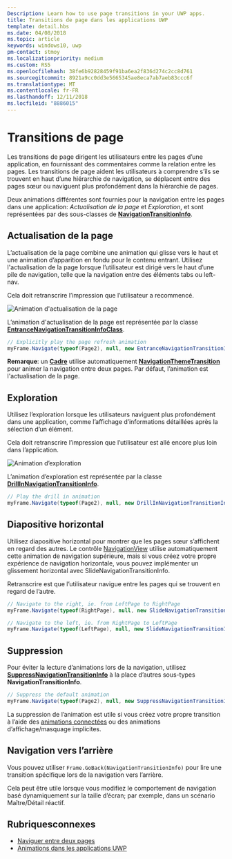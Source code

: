 ```yaml
---
Description: Learn how to use page transitions in your UWP apps.
title: Transitions de page dans les applications UWP
template: detail.hbs
ms.date: 04/08/2018
ms.topic: article
keywords: windows10, uwp
pm-contact: stmoy
ms.localizationpriority: medium
ms.custom: RS5
ms.openlocfilehash: 38fe6b92828459f91ba6ea2f836d274c2cc8d761
ms.sourcegitcommit: 8921a9cc0dd3e5665345ae8eca7ab7aeb83ccc6f
ms.translationtype: MT
ms.contentlocale: fr-FR
ms.lasthandoff: 12/11/2018
ms.locfileid: "8886015"
---
```

# <a name="page-transitions"></a>Transitions de page

Les transitions de page dirigent les utilisateurs entre les pages d’une application, en fournissant des commentaires comme la relation entre les pages. Les transitions de page aident les utilisateurs à comprendre s’ils se trouvent en haut d’une hiérarchie de navigation, se déplacent entre des pages sœur ou naviguent plus profondément dans la hiérarchie de pages.

Deux animations différentes sont fournies pour la navigation entre les pages dans une application: *Actualisation de la page* et *Exploration*, et sont représentées par des sous-classes de [**NavigationTransitionInfo**](https://docs.microsoft.com/uwp/api/windows.ui.xaml.media.animation.navigationtransitioninfo).

## <a name="page-refresh"></a>Actualisation de la page

L’actualisation de la page combine une animation qui glisse vers le haut et une animation d’apparition en fondu pour le contenu entrant. Utilisez l'actualisation de la page lorsque l’utilisateur est dirigé vers le haut d’une pile de navigation, telle que la navigation entre des éléments tabs ou left-nav.

Cela doit retranscrire l’impression que l’utilisateur a recommencé.

![Animation d'actualisation de la page](images/page-refresh.gif)

L’animation d'actualisation de la page est représentée par la classe [**EntranceNavigationTransitionInfoClass**](https://docs.microsoft.com/uwp/api/windows.ui.xaml.media.animation.entrancenavigationtransitioninfo).

```csharp
// Explicitly play the page refresh animation
myFrame.Navigate(typeof(Page2), null, new EntranceNavigationTransitionInfo());

```

**Remarque**: un [**Cadre**](https://docs.microsoft.com/uwp/api/windows.ui.xaml.controls.frame) utilise automatiquement [**NavigationThemeTransition**](https://docs.microsoft.com/uwp/api/windows.ui.xaml.media.animation.navigationthemetransition) pour animer la navigation entre deux pages. Par défaut, l’animation est l'actualisation de la page.

## <a name="drill"></a>Exploration

Utilisez l’exploration lorsque les utilisateurs naviguent plus profondément dans une application, comme l’affichage d’informations détaillées après la sélection d’un élément.

Cela doit retranscrire l’impression que l’utilisateur est allé encore plus loin dans l’application.

![Animation d’exploration](images/drill.gif)

L’animation d’exploration est représentée par la classe [**DrillInNavigationTransitionInfo**](https://docs.microsoft.com/uwp/api/windows.ui.xaml.media.animation.drillinnavigationtransitioninfo).

```csharp
// Play the drill in animation
myFrame.Navigate(typeof(Page2), null, new DrillInNavigationTransitionInfo());
```

## <a name="horizontal-slide"></a>Diapositive horizontal

Utilisez diapositive horizontal pour montrer que les pages sœur s’affichent en regard des autres. Le contrôle [NavigationView](../controls-and-patterns/navigationview.md) utilise automatiquement cette animation de navigation supérieure, mais si vous créez votre propre expérience de navigation horizontale, vous pouvez implémenter un glissement horizontal avec SlideNavigationTransitionInfo.

Retranscrire est que l’utilisateur navigue entre les pages qui se trouvent en regard de l’autre. 

```csharp
// Navigate to the right, ie. from LeftPage to RightPage
myFrame.Navigate(typeof(RightPage), null, new SlideNavigationTransitionInfo() { SlideNavigationTransitionEffect.FromRight } );

// Navigate to the left, ie. from RightPage to LeftPage
myFrame.Navigate(typeof(LeftPage), null, new SlideNavigationTransitionInfo() { SlideNavigationTransitionEffect.FromLeft } );
```

## <a name="suppress"></a>Suppression

Pour éviter la lecture d’animations lors de la navigation, utilisez [**SuppressNavigationTransitionInfo**](https://docs.microsoft.com/uwp/api/windows.ui.xaml.media.animation.suppressnavigationtransitioninfo) à la place d’autres sous-types **NavigationTransitionInfo**.

```csharp
// Suppress the default animation
myFrame.Navigate(typeof(Page2), null, new SuppressNavigationTransitionInfo());
```

La suppression de l’animation est utile si vous créez votre propre transition à l’aide des [animations connectées](connected-animation.md) ou des animations d’affichage/masquage implicites.

## <a name="backwards-navigation"></a>Navigation vers l’arrière

Vous pouvez utiliser `Frame.GoBack(NavigationTransitionInfo)` pour lire une transition spécifique lors de la navigation vers l’arrière.

Cela peut être utile lorsque vous modifiez le comportement de navigation basé dynamiquement sur la taille d’écran; par exemple, dans un scénario Maître/Détail réactif.

## <a name="related-topics"></a>Rubriquesconnexes

- [Naviguer entre deux pages](../basics/navigate-between-two-pages.md)
- [Animations dans les applications UWP](index.md)
